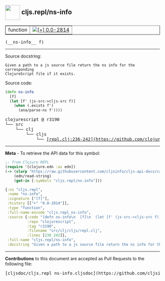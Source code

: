 ## <img width="48px" valign="middle" src="http://i.imgur.com/Hi20huC.png"> cljs.repl/ns-info

 <table border="1">
<tr>

<td>function</td>
<td><a href="https://github.com/cljsinfo/cljs-api-docs/tree/0.0-2814"><img valign="middle" alt="[+] 0.0-2814" src="https://img.shields.io/badge/+-0.0--2814-lightgrey.svg"></a> </td>
</tr>
</table>

 <samp>
(__ns-info__ f)<br>
</samp>

---




Source docstring:

```
Given a path to a js source file return the ns info for the corresponding
ClojureScript file if it exists.
```

Source code:

```clj
(defn ns-info
  [f]
  (let [f' (js-src->cljs-src f)]
    (when (.exists f')
      (ana/parse-ns f'))))
```

 <pre>
clojurescript @ r3190
└── src
    └── clj
        └── cljs
            └── <ins>[repl.clj:236-242](https://github.com/clojure/clojurescript/blob/r3190/src/clj/cljs/repl.clj#L236-L242)</ins>
</pre>


---

__Meta__ - To retrieve the API data for this symbol:

```clj
;; from Clojure REPL
(require '[clojure.edn :as edn])
(-> (slurp "https://raw.githubusercontent.com/cljsinfo/cljs-api-docs/catalog/cljs-api.edn")
    (edn/read-string)
    (get-in [:symbols "cljs.repl/ns-info"]))
```

```clj
{:ns "cljs.repl",
 :name "ns-info",
 :signature ["[f]"],
 :history [["+" "0.0-2814"]],
 :type "function",
 :full-name-encode "cljs.repl_ns-info",
 :source {:code "(defn ns-info\n  [f]\n  (let [f' (js-src->cljs-src f)]\n    (when (.exists f')\n      (ana/parse-ns f'))))",
          :repo "clojurescript",
          :tag "r3190",
          :filename "src/clj/cljs/repl.clj",
          :lines [236 242]},
 :full-name "cljs.repl/ns-info",
 :docstring "Given a path to a js source file return the ns info for the corresponding\nClojureScript file if it exists."}

```

---

__Contributions__ to this document are accepted as Pull Requests to the following file:

 <pre>
[cljsdoc/cljs.repl_ns-info.cljsdoc](https://github.com/cljsinfo/cljs-api-docs/blob/master/cljsdoc/cljs.repl_ns-info.cljsdoc)
</pre>

